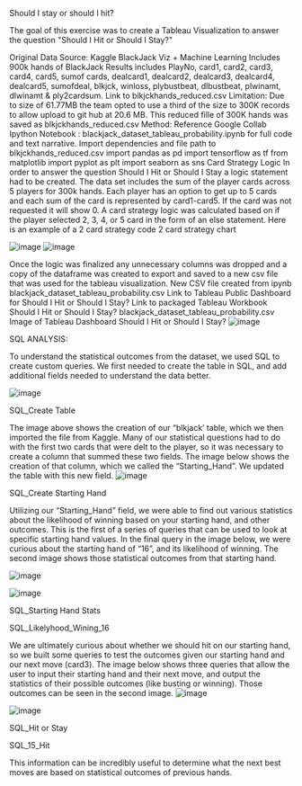 Should I stay or should I hit?

The goal of this exercise was to create a Tableau Visualization to answer the question "Should I Hit or Should I Stay?"


Original Data Source:
Kaggle BlackJack Viz + Machine Learning
Includes 900k hands of BlackJack Results includes
PlayNo, card1, card2, card3, card4, card5, sumof cards, dealcard1, dealcard2, dealcard3, dealcard4, dealcard5, sumofdeal, blkjck, winloss, plybustbeat, dlbustbeat, plwinamt, dlwinamt & ply2cardsum.
Link to blkjckhands_reduced.csv
Limitation:
Due to size of 61.77MB the team opted to use a third of the size to 300K records to allow upload to git hub at 20.6 MB.
This reduced fille of 300K hands was saved as blkjckhands_reduced.csv
Method: Reference Google Collab Ipython Notebook : blackjack_dataset_tableau_probability.ipynb for full code and text narrative.
Import dependencies and file path to blkjckhands_reduced.csv
import pandas as pd
import tensorflow as tf
from matplotlib import pyplot as plt
import seaborn as sns
Card Strategy Logic
In order to answer the question Should I Hit or Should I Stay a logic statement had to be created.
The data set includes the sum of the player cards across 5 players for 300k hands.
Each player has an option to get up to 5 cards and each sum of the card is represented by card1-card5. If the card was not requested it will show 0.
A card strategy logic was calculated based on if the player selected 2, 3, 4, or 5 card in the form of an else statement.
Here is an example of a 2 card strategy code 2 card strategy chart

![image](https://github.com/user-attachments/assets/9f66ec92-484d-4463-99cd-3bfdb37a4bcf)
![image](https://github.com/user-attachments/assets/3cfb01e8-6fb7-4650-85e8-d2711bd06af4)


Once the logic was finalized any unnecessary columns was dropped and a copy of the dataframe was created to export and saved to a new csv file that was used for the tableau visualization.
New CSV file created from ipynb blackjack_dataset_tableau_probability.csv
Link to Tableau Public Dashboard for Should I Hit or Should I Stay?
Link to packaged Tableau Workbook Should I Hit or Should I Stay?
blackjack_dataset_tableau_probability.csv
Image of Tableau Dashboard Should I Hit or Should I Stay?
![image](https://github.com/user-attachments/assets/964a91b3-2384-4674-83db-ab3c70f344ad)








SQL ANALYSIS:

To understand the statistical outcomes from the dataset, we used SQL to create custom queries. We first needed to create the table in SQL, and add additional fields needed to understand the data better.

![image](https://github.com/user-attachments/assets/bb9b1de0-7802-4cbc-b6af-ea4e3edf0f43)


SQL_Create Table

The image above shows the creation of our “blkjack’ table, which we then imported the file from Kaggle. Many of our statistical questions had to do with the first two cards that were delt to the player, so it was necessary to create a column that summed these two fields. The image below shows the creation of that column, which we called the “Starting_Hand”. We updated the table with this new field.
![image](https://github.com/user-attachments/assets/1a25ff66-572e-4786-84d3-410de7f3cfca)


SQL_Create Starting Hand

Utilizing our “Starting_Hand” field, we were able to find out various statistics about the likelihood of winning based on your starting hand, and other outcomes. This is the first of a series of queries that can be used to look at specific starting hand values. In the final query in the image below, we were curious about the starting hand of “16”, and its likelihood of winning. The second image shows those statistical outcomes from that starting hand.

![image](https://github.com/user-attachments/assets/7ff5f43b-8b8a-4e18-bad7-0a773ba662b2)

![image](https://github.com/user-attachments/assets/5ac44403-29e4-4175-90cf-6c7f2d4f88fb)



SQL_Starting Hand Stats

SQL_Likelyhood_Wining_16

We are ultimately curious about whether we should hit on our starting hand, so we built some queries to test the outcomes given our starting hand and our next move (card3). The image below shows three queries that allow the user to input their starting hand and their next move, and output the statistics of their possible outcomes (like busting or winning). Those outcomes can be seen in the second image.
![image](https://github.com/user-attachments/assets/e4b43c5b-b1cc-44cd-a41f-ba1f9fd722a6)

![image](https://github.com/user-attachments/assets/73e03ba3-1f76-4234-bc67-b1d95e8540df)



SQL_Hit or Stay

SQL_15_Hit

This information can be incredibly useful to determine what the next best moves are based on statistical outcomes of previous hands.




